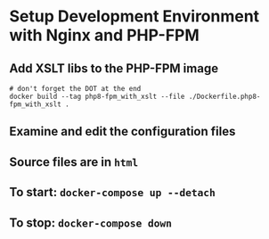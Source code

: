 # Setup Development Environment with Nginx and PHP-FPM

## Add XSLT libs to the PHP-FPM image 

```
# don't forget the DOT at the end
docker build --tag php8-fpm_with_xslt --file ./Dockerfile.php8-fpm_with_xslt .
```

## Examine and edit the configuration files

## Source files are in `html`

## To start: `docker-compose up --detach`

## To stop: `docker-compose down`

